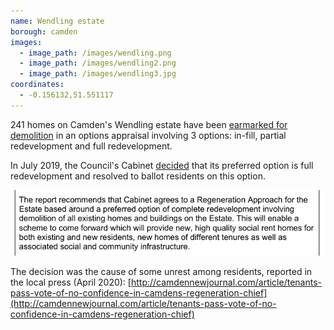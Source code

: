 ```yaml
---
name: Wendling estate 
borough: camden
images:
  - image_path: /images/wendling.png
  - image_path: /images/wendling2.png
  - image_path: /images/wendling3.jpg
coordinates: 
  - -0.156132,51.551117
---
```

241 homes on Camden's Wendling estate have been [earmarked for demolition](https://www.camden.gov.uk/wendling-estate-and-st-stephens-close) in an options appraisal involving 3 options: in-fill, partial redevelopment and full redevelopment.  

In July 2019, the Council's Cabinet [decided](http://democracy.camden.gov.uk/documents/s81826/12%20The%20Future%20of%20Wendling%20Estate.pdf) that its preferred option is full redevelopment and resolved to ballot residents on this option.

![](/images/preferred.png)

The decision was the cause of some unrest among residents, reported in the local press (April 2020): 
[http://camdennewjournal.com/article/tenants-pass-vote-of-no-confidence-in-camdens-regeneration-chief](http://camdennewjournal.com/article/tenants-pass-vote-of-no-confidence-in-camdens-regeneration-chief)
